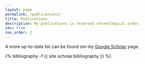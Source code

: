 ```yaml
---
layout: page
permalink: /publications/
title: Publications
description: My publications in reversed chronological order.
nav: true
nav_order: 2
---
```


A more up-to-date list can be found om my [Google Scholar](https://scholar.google.com/citations?hl=en&user=ywP7WbMAAAAJ) page.

<div class="publications">

{% bibliography -f {{ site.scholar.bibliography }} %}

</div>
